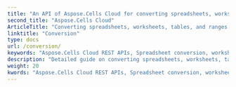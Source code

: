 ```yaml
---
title: "An API of Aspose.Cells Cloud for converting spreadsheets, worksheets, tables, and ranges to other format files."
second_title: "Aspose.Cells Cloud"
ArticleTitle: "Converting spreadsheets, worksheets, tables, and ranges to other format files."
linktitle: "Conversion"
type: docs
url: /conversion/
keywords: "Aspose.Cells Cloud REST APIs, Spreadsheet conversion, worksheet conversion, table conversion, range conversion,Excel"
description: "Detailed guide on converting spreadsheets, worksheets, tables, and ranges to various formats, including PDF, image, HTML, CSV, JSON, and Markdown."
weight: 20
kwords: "Aspose.Cells Cloud REST APIs, Spreadsheet conversion, worksheet conversion, table conversion, range conversion,Excel"
---
```


